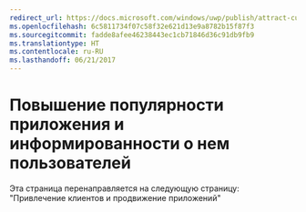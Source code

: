 ```yaml
---
redirect_url: https://docs.microsoft.com/windows/uwp/publish/attract-customers-and-promote-your-apps
ms.openlocfilehash: 6c5811734f07c58f32e621d13e9a8782b15f87f3
ms.sourcegitcommit: fadde8afee46238443ec1cb71846d36c91db9fb9
ms.translationtype: HT
ms.contentlocale: ru-RU
ms.lasthandoff: 06/21/2017
---
```

# <a name="app-promotion-and-customer-engagement"></a>Повышение популярности приложения и информированности о нем пользователей


Эта страница перенаправляется на следующую страницу: "Привлечение клиентов и продвижение приложений"
 

 

